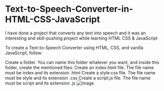 # Text-to-Speech-Converter-in-HTML-CSS-JavaScript
I have done a project that converts any text into speech and it was an interesting and skill-pushing project while learning HTML CSS &amp; JavaScript

To create a Text-to-Speech Converter using HTML, CSS, and vanilla JavaScript, follow:

Create a folder. You can name this folder whatever you want, and inside this folder, create the mentioned files.
Create an index.html file. The file name must be index and its extension .html
Create a style.css file. The file name must be style and its extension .css
Create a script.js file. The file name must be script and its extension .js
![image](https://github.com/Z1A7AN/Text-to-Speech-Converter-in-HTML-CSS-JavaScript/assets/90957305/98073bfd-1443-436c-a223-50d6139874d0)
